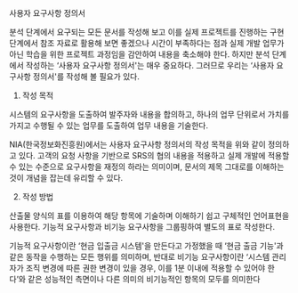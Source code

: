사용자 요구사항 정의서

분석 단계에서 요구되는 모든 문서를 작성해 보고 이를 실제 프로젝트를 진행하는 구현 단계에서 참조 자료로 활용해 보면 좋겠으나 시간이 부족하다는 점과 실제 개발 업무가 아닌 학습을 위한 프로젝트 과정임을 감안하여 내용을 축소해야 한다.
하지만 분석 단계에서 작성하는 ‘사용자 요구사항 정의서'는 매우 중요하다. 
그러므로 우리는 ‘사용자 요구사항 정의서'를 작성해 볼 필요가 있다.

1. 작성 목적

시스템의 요구사항을 도출하여 발주자와 내용을 합의하고, 
하나의 업무 단위로서 가치를 가지고 수행될 수 있는 업무를 도출하여 업무 내용을 기술한다.

NIA(한국정보화진흥원)에서는 사용자 요구사항 정의서의 작성 목적을 위와 같이 정의하고 있다.
고객의 요청 사항을 기반으로 SRS의 협의 내용을 적용하고 실제 개발에 적용할 수 있는 수준으로 요구사항을 재정의 하라는 
의미이며, 문서의 제목 그대로를 이해하는 것이 개념을 잡는데 유리할 수 있다.

2. 작성 방법

산출물 양식의 표를 이용하여 해당 항목에 기술하며 이해하기 쉽고 구체적인 언어표현을 사용한다.
기능적 요구사항과 비기능 요구사항을 그룹핑하여 별도의 표로 작성한다.

기능적 요구사항이란 ‘현금 입출금 시스템'을 만든다고 가정했을 때 ‘현금 출금 기능'과 같은 동작을 수행하는 모든 행위를 의미하며, 반대로 비기능 요구사항이란 ‘시스템 관리자가 조직 변경에 따른 권한 변경이 있을 경우, 이를 1분 이내에 적용할 수 있어야 한다’와 같은 성능적인 측면이나 다른 의미의 비기능적인 항목의 모두를 의미한다

